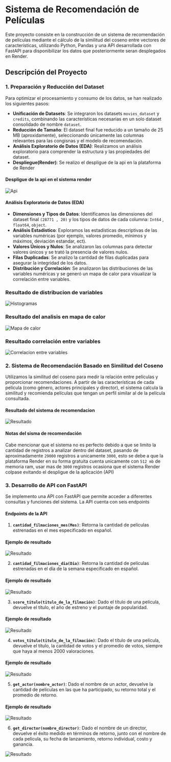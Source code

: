 # Sistema de Recomendación de Películas

Este proyecto consiste en la construcción de un sistema de recomendación de películas mediante el cálculo de la similitud del coseno entre vectores de características, utilizando Python, Pandas y una API desarrollada con FastAPI para disponibilizar los datos que posteriormente seran desplegados en Render.

## Descripción del Proyecto

### 1. Preparación y Reducción del Dataset
Para optimizar el procesamiento y consumo de los datos, se han realizado los siguientes pasos:

- **Unificación de Datasets**: Se integraron los datasets `movies_dataset` y `credits`, combinando las características necesarias en un solo dataset consolidado de nombre `dataset`.
- **Reducción de Tamaño**: El dataset final fue reducido a un tamaño de 25 MB (aproxidamente), seleccionando únicamente las columnas relevantes para las congisnas y el modelo de recomendación.
- **Análisis Exploratorio de Datos (EDA)**: Realizamos un análisis exploratorio para comprender la estructura y las propiedades del dataset.
- **Despliegue(Render)**: Se realizo el despligue de la api en la plataforma de Render

#### Despligue de la api en el sistema render

 ![Api](Imagenes/FastApi.png)

#### Análisis Exploratorio de Datos (EDA)
- **Dimensiones y Tipos de Datos**: Identificamos las dimensiones del dataset final `(28771 , 20)` y los tipos de datos de cada columna: `Int64` , `float64`, `object`.
- **Análisis Estadístico**: Exploramos las estadísticas descriptivas de las variables numéricas (por ejemplo, valores promedio, mínimos y máximos, deviación estandar, ect).
- **Valores Únicos y Nulos**: Se analizaron las columnas para detectar valores únicos y se trató la presencia de valores nulos.
- **Filas Duplicadas**: Se analizo la cantidad de filas duplicadas para asegurar la integridad de los datos.
- **Distribución y Correlación**: Se analizaron las distribuciones de las variables numéricas y se generó un mapa de calor para visualizar la correlación entre variables.

### Resultado de distribucion de variables

  ![Histogramas](Imagenes/Histogramas.png)

### Resultado del analisis en mapa de calor

  ![Mapa de calor](Imagenes/mapacalor.png)

### Resultado correlación entre variables
  ![Correlacion entre variables](Imagenes/Correlacion.png)

  
### 2. Sistema de Recomendación Basado en Similitud del Coseno
Utilizamos la similitud del coseno para medir la relación entre películas y proporcionar recomendaciones. A partir de las características de cada película (como género, actores principales y director), el sistema calcula la similitud y recomienda películas que tengan un perfil similar al de la película consultada.

#### Resultado del sistema de recomendacion

 ![Resultado](Imagenes/Recomendacion.png)

#### Notas del sisma de recomendación
Cabe mencionar que el sistema no es perfecto debido a que se limito la cantidad de registros a analizar dentro del dataset, pasando de aproximadamente `29000` registros a unicamente `3000`, esto se debe a que la plataforma Render en su forma gratuita cuenta unicamente con `512 mb` de memoria ram, usar mas de `3000` registros ocasiona que el sistema Render colpase evitando el despligue de la aplicación (API) 

### 3. Desarrollo de API con FastAPI
Se implemento una API con FastAPI que permite acceder a diferentes consultas y funciones del sistema. La API cuenta con seis endpoints

#### Endpoints de la API
1. **`cantidad_filmaciones_mes(Mes)`**: Retorna la cantidad de películas estrenadas en el mes especificado en español.
#### Ejemplo de resultado
 ![Resultado](Imagenes/Mes.png)
  
2. **`cantidad_filmaciones_dia(Dia)`**: Retorna la cantidad de películas estrenadas en el día de la semana especificado en español.
#### Ejemplo de resultado
 ![Resultado](Imagenes/Dia.png)
   
3. **`score_titulo(titulo_de_la_filmación)`**: Dado el título de una película, devuelve el título, el año de estreno y el puntaje de popularidad.
#### Ejemplo de resultado
 ![Resultado](Imagenes/Score.png)

4. **`votos_titulo(titulo_de_la_filmación)`**: Dado el título de una película, devuelve el título, la cantidad de votos y el promedio de votos, siempre que haya al menos 2000 valoraciones.
#### Ejemplo de resultado
 ![Resultado](Imagenes/Votos.png)

5. **`get_actor(nombre_actor)`**: Dado el nombre de un actor, devuelve la cantidad de películas en las que ha participado, su retorno total y el promedio de retorno.
#### Ejemplo de resultado
 ![Resultado](Imagenes/Actor.png)
   
6. **`get_director(nombre_director)`**: Dado el nombre de un director, devuelve el éxito medido en términos de retorno, junto con el nombre de cada película, su fecha de lanzamiento, retorno individual, costo y ganancia.

 ![Resultado](Imagenes/Director.png)

